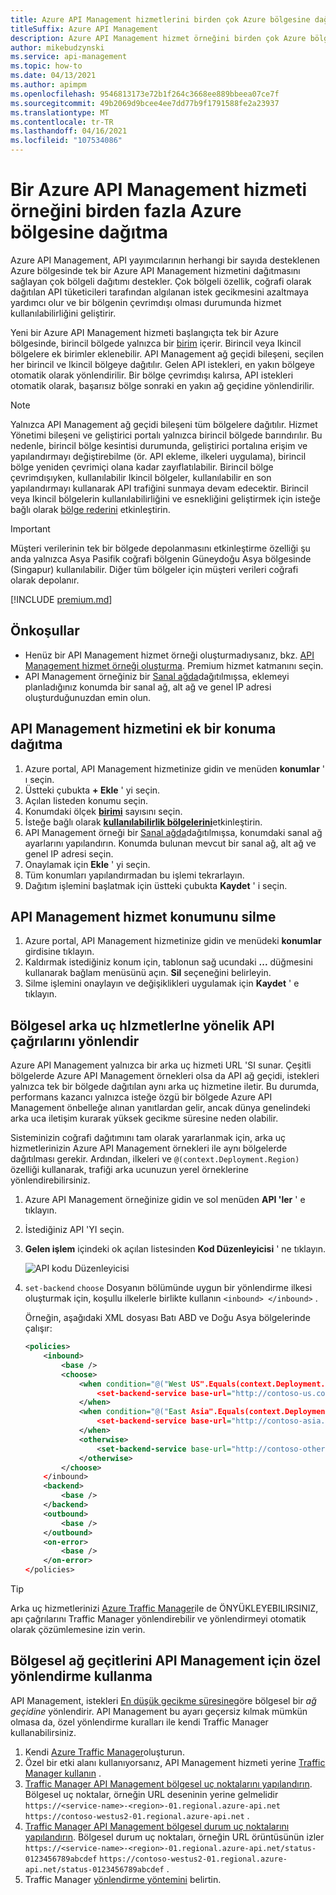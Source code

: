 ```yaml
---
title: Azure API Management hizmetlerini birden çok Azure bölgesine dağıtma
titleSuffix: Azure API Management
description: Azure API Management hizmet örneğini birden çok Azure bölgesine dağıtmayı öğrenin.
author: mikebudzynski
ms.service: api-management
ms.topic: how-to
ms.date: 04/13/2021
ms.author: apimpm
ms.openlocfilehash: 9546813173e72b1f264c3668ee889bbeea07ce7f
ms.sourcegitcommit: 49b2069d9bcee4ee7dd77b9f1791588fe2a23937
ms.translationtype: MT
ms.contentlocale: tr-TR
ms.lasthandoff: 04/16/2021
ms.locfileid: "107534086"
---
```

# <a name="how-to-deploy-an-azure-api-management-service-instance-to-multiple-azure-regions"></a>Bir Azure API Management hizmeti örneğini birden fazla Azure bölgesine dağıtma

Azure API Management, API yayımcılarının herhangi bir sayıda desteklenen Azure bölgesinde tek bir Azure API Management hizmetini dağıtmasını sağlayan çok bölgeli dağıtımı destekler. Çok bölgeli özellik, coğrafi olarak dağıtılan API tüketicileri tarafından algılanan istek gecikmesini azaltmaya yardımcı olur ve bir bölgenin çevrimdışı olması durumunda hizmet kullanılabilirliğini geliştirir.

Yeni bir Azure API Management hizmeti başlangıçta tek bir Azure bölgesinde, birincil bölgede yalnızca bir [birim][unit] içerir. Birincil veya Ikincil bölgelere ek birimler eklenebilir. API Management ağ geçidi bileşeni, seçilen her birincil ve Ikincil bölgeye dağıtılır. Gelen API istekleri, en yakın bölgeye otomatik olarak yönlendirilir. Bir bölge çevrimdışı kalırsa, API istekleri otomatik olarak, başarısız bölge sonraki en yakın ağ geçidine yönlendirilir.

> [!NOTE]
> Yalnızca API Management ağ geçidi bileşeni tüm bölgelere dağıtılır. Hizmet Yönetimi bileşeni ve geliştirici portalı yalnızca birincil bölgede barındırılır. Bu nedenle, birincil bölge kesintisi durumunda, geliştirici portalına erişim ve yapılandırmayı değiştirebilme (ör. API ekleme, ilkeleri uygulama), birincil bölge yeniden çevrimiçi olana kadar zayıflatılabilir. Birincil bölge çevrimdışıyken, kullanılabilir Ikincil bölgeler, kullanılabilir en son yapılandırmayı kullanarak API trafiğini sunmaya devam edecektir. Birincil veya Ikincil bölgelerin kullanılabilirliğini ve esnekliğini geliştirmek için isteğe bağlı olarak [bölge rederini](zone-redundancy.md) etkinleştirin.

>[!IMPORTANT]
> Müşteri verilerinin tek bir bölgede depolanmasını etkinleştirme özelliği şu anda yalnızca Asya Pasifik coğrafi bölgenin Güneydoğu Asya bölgesinde (Singapur) kullanılabilir. Diğer tüm bölgeler için müşteri verileri coğrafi olarak depolanır.

[!INCLUDE [premium.md](../../includes/api-management-availability-premium.md)]


## <a name="prerequisites"></a>Önkoşullar

* Henüz bir API Management hizmet örneği oluşturmadıysanız, bkz. [API Management hizmet örneği oluşturma](get-started-create-service-instance.md). Premium hizmet katmanını seçin.
* API Management örneğiniz bir [Sanal ağda](api-management-using-with-vnet.md)dağıtılmışsa, eklemeyi planladığınız konumda bir sanal ağ, alt ağ ve genel IP adresi oluşturduğunuzdan emin olun.

## <a name="deploy-api-management-service-to-an-additional-location"></a><a name="add-region"> </a>API Management hizmetini ek bir konuma dağıtma

1. Azure portal, API Management hizmetinize gidin ve menüden **konumlar** ' ı seçin.
1. Üstteki çubukta **+ Ekle** ' yi seçin.
1. Açılan listeden konumu seçin.
1. Konumdaki ölçek **[birimi](upgrade-and-scale.md)** sayısını seçin.
1. İsteğe bağlı olarak [**kullanılabilirlik bölgelerini**](zone-redundancy.md)etkinleştirin.
1. API Management örneği bir [Sanal ağda](api-management-using-with-vnet.md)dağıtılmışsa, konumdaki sanal ağ ayarlarını yapılandırın. Konumda bulunan mevcut bir sanal ağ, alt ağ ve genel IP adresi seçin.
1. Onaylamak için **Ekle** ' yi seçin.
1. Tüm konumları yapılandırmadan bu işlemi tekrarlayın.
1. Dağıtım işlemini başlatmak için üstteki çubukta **Kaydet** ' i seçin.

## <a name="delete-an-api-management-service-location"></a><a name="remove-region"> </a>API Management hizmet konumunu silme

1. Azure portal, API Management hizmetinize gidin ve menüdeki **konumlar** girdisine tıklayın.
2. Kaldırmak istediğiniz konum için, tablonun sağ ucundaki **...** düğmesini kullanarak bağlam menüsünü açın. **Sil** seçeneğini belirleyin.
3. Silme işlemini onaylayın ve değişiklikleri uygulamak için **Kaydet** ' e tıklayın.

## <a name="route-api-calls-to-regional-backend-services"></a><a name="route-backend"> </a>Bölgesel arka uç hIzmetlerIne yönelik API çağrılarını yönlendir

Azure API Management yalnızca bir arka uç hizmeti URL 'SI sunar. Çeşitli bölgelerde Azure API Management örnekleri olsa da API ağ geçidi, istekleri yalnızca tek bir bölgede dağıtılan aynı arka uç hizmetine iletir. Bu durumda, performans kazancı yalnızca isteğe özgü bir bölgede Azure API Management önbelleğe alınan yanıtlardan gelir, ancak dünya genelindeki arka uca iletişim kurarak yüksek gecikme süresine neden olabilir.

Sisteminizin coğrafi dağıtımını tam olarak yararlanmak için, arka uç hizmetlerinizin Azure API Management örnekleri ile aynı bölgelerde dağıtılması gerekir. Ardından, ilkeleri ve `@(context.Deployment.Region)` özelliği kullanarak, trafiği arka ucunuzun yerel örneklerine yönlendirebilirsiniz.

1. Azure API Management örneğinize gidin ve sol menüden **API 'ler** ' e tıklayın.
2. İstediğiniz API 'YI seçin.
3. **Gelen işlem** içindeki ok açılan listesinden **Kod Düzenleyicisi** ' ne tıklayın.

    ![API kodu Düzenleyicisi](./media/api-management-howto-deploy-multi-region/api-management-api-code-editor.png)

4. `set-backend` `choose` Dosyanın bölümünde uygun bir yönlendirme ilkesi oluşturmak için, koşullu ilkelerle birlikte kullanın `<inbound> </inbound>` .

    Örneğin, aşağıdaki XML dosyası Batı ABD ve Doğu Asya bölgelerinde çalışır:

    ```xml
    <policies>
        <inbound>
            <base />
            <choose>
                <when condition="@("West US".Equals(context.Deployment.Region, StringComparison.OrdinalIgnoreCase))">
                    <set-backend-service base-url="http://contoso-us.com/" />
                </when>
                <when condition="@("East Asia".Equals(context.Deployment.Region, StringComparison.OrdinalIgnoreCase))">
                    <set-backend-service base-url="http://contoso-asia.com/" />
                </when>
                <otherwise>
                    <set-backend-service base-url="http://contoso-other.com/" />
                </otherwise>
            </choose>
        </inbound>
        <backend>
            <base />
        </backend>
        <outbound>
            <base />
        </outbound>
        <on-error>
            <base />
        </on-error>
    </policies>
    ```

> [!TIP]
> Arka uç hizmetlerinizi [Azure Traffic Manager](https://azure.microsoft.com/services/traffic-manager/)ile de ÖNYÜKLEYEBILIRSINIZ, apı çağrılarını Traffic Manager yönlendirebilir ve yönlendirmeyi otomatik olarak çözümlemesine izin verin.

## <a name="use-custom-routing-to-api-management-regional-gateways"></a><a name="custom-routing"> </a>Bölgesel ağ geçitlerini API Management için özel yönlendirme kullanma

API Management, istekleri [En düşük gecikme süresine](../traffic-manager/traffic-manager-routing-methods.md#performance)göre bölgesel bir _ağ geçidine_ yönlendirir. API Management bu ayarı geçersiz kılmak mümkün olmasa da, özel yönlendirme kuralları ile kendi Traffic Manager kullanabilirsiniz.

1. Kendi [Azure Traffic Manager](https://azure.microsoft.com/services/traffic-manager/)oluşturun.
1. Özel bir etki alanı kullanıyorsanız, API Management hizmeti yerine [Traffic Manager kullanın](../traffic-manager/traffic-manager-point-internet-domain.md) .
1. [Traffic Manager API Management bölgesel uç noktalarını yapılandırın](../traffic-manager/traffic-manager-manage-endpoints.md). Bölgesel uç noktalar, örneğin URL deseninin yerine gelmelidir `https://<service-name>-<region>-01.regional.azure-api.net` `https://contoso-westus2-01.regional.azure-api.net` .
1. [Traffic Manager API Management bölgesel durum uç noktalarını yapılandırın](../traffic-manager/traffic-manager-monitoring.md). Bölgesel durum uç noktaları, örneğin URL örüntüsünün izler `https://<service-name>-<region>-01.regional.azure-api.net/status-0123456789abcdef` `https://contoso-westus2-01.regional.azure-api.net/status-0123456789abcdef` .
1. Traffic Manager [yönlendirme yöntemini](../traffic-manager/traffic-manager-routing-methods.md) belirtin.

[create an api management service instance]: get-started-create-service-instance.md
[get started with azure api management]: get-started-create-service-instance.md
[deploy an api management service instance to a new region]: #add-region
[delete an api management service instance from a region]: #remove-region
[unit]: https://azure.microsoft.com/pricing/details/api-management/
[premium]: https://azure.microsoft.com/pricing/details/api-management/
